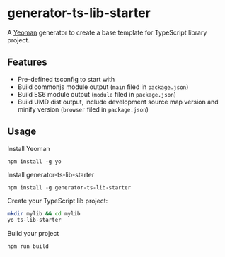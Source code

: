 # generator-ts-lib-starter

A [Yeoman](http://yeoman.io/) generator to create a base template for TypeScript library project.

## Features

- Pre-defined tsconfig to start with
- Build commonjs module output (```main``` filed in ```package.json```)
- Build ES6 module output (```module``` filed in ```package.json```)
- Build UMD dist output, include development source map version and minify version (```browser``` filed in ```package.json```)

## Usage

Install Yeoman

```npm install -g yo```

Install generator-ts-lib-starter

```npm install -g generator-ts-lib-starter```

Create your TypeScript lib project:

```sh
mkdir mylib && cd mylib
yo ts-lib-starter
```

Build your project

```sh
npm run build
```
